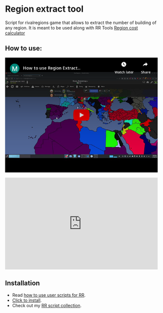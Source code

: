 # Region extract tool

Script for rivalregions game that allows to extract the number of building of any region. It is meant to be used along with RR Tools [Region cost calculator](https:///rr-tools.eu/region-cost)

## How to use:

<a class="is-hidden" href="https://www.youtube.com/watch?v=ocSTNb_WWmw"><img width="500" src="embed.png" alt="video"></a>

<iframe width="500" height="300" src="https://www.youtube.com/embed/ocSTNb_WWmw" frameborder="0" allowfullscreen></iframe>

## Installation

- Read [how to use user scripts for RR][guide].
- [Click to install][raw].
- Check out my [RR script collection][scripts].

[guide]: https://rr-tools.eu/guide
[scripts]: https://rr-tools.eu/mods
[raw]: https://github.com/pbl0/rr-scripts/raw/main/scripts/region-extract-tool/region-extract.user.js
